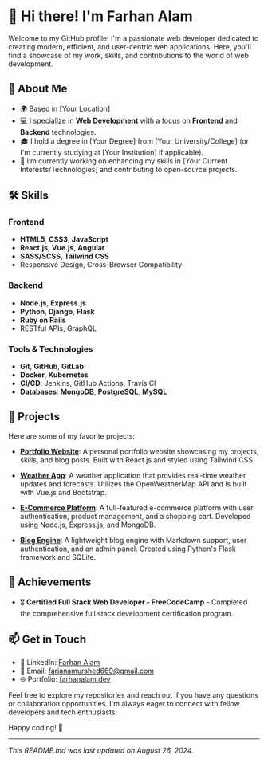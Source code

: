 # 👋 Hi there! I'm Farhan Alam

Welcome to my GitHub profile! I'm a passionate web developer dedicated to creating modern, efficient, and user-centric web applications. Here, you'll find a showcase of my work, skills, and contributions to the world of web development.

## 🚀 About Me

- 🌍 Based in [Your Location]
- 💻 I specialize in **Web Development** with a focus on **Frontend** and **Backend** technologies.
- 🎓 I hold a degree in [Your Degree] from [Your University/College] (or I'm currently studying at [Your Institution] if applicable).
- 🔭 I’m currently working on enhancing my skills in [Your Current Interests/Technologies] and contributing to open-source projects.

## 🛠️ Skills

### Frontend
- **HTML5**, **CSS3**, **JavaScript**
- **React.js**, **Vue.js**, **Angular**
- **SASS/SCSS**, **Tailwind CSS**
- Responsive Design, Cross-Browser Compatibility

### Backend
- **Node.js**, **Express.js**
- **Python**, **Django**, **Flask**
- **Ruby on Rails**
- RESTful APIs, GraphQL

### Tools & Technologies
- **Git**, **GitHub**, **GitLab**
- **Docker**, **Kubernetes**
- **CI/CD**: Jenkins, GitHub Actions, Travis CI
- **Databases**: **MongoDB**, **PostgreSQL**, **MySQL**

## 📂 Projects

Here are some of my favorite projects:

- **[Portfolio Website](https://github.com/yourusername/portfolio-website)**: A personal portfolio website showcasing my projects, skills, and blog posts. Built with React.js and styled using Tailwind CSS.

- **[Weather App](https://github.com/yourusername/weather-app)**: A weather application that provides real-time weather updates and forecasts. Utilizes the OpenWeatherMap API and is built with Vue.js and Bootstrap.

- **[E-Commerce Platform](https://github.com/yourusername/e-commerce-platform)**: A full-featured e-commerce platform with user authentication, product management, and a shopping cart. Developed using Node.js, Express.js, and MongoDB.

- **[Blog Engine](https://github.com/yourusername/blog-engine)**: A lightweight blog engine with Markdown support, user authentication, and an admin panel. Created using Python's Flask framework and SQLite.

## 🌟 Achievements

- 🎖️ **Certified Full Stack Web Developer - FreeCodeCamp** - Completed the comprehensive full stack development certification program.

## 📫 Get in Touch

- 💼 LinkedIn: [Farhan Alam](https://www.linkedin.com/in/yourprofile)
- 📧 Email: [farjanamurshed669@gmail.com](mailto:your.email@example.com)
- 🌐 Portfolio: [farhanalam.dev](https://yourportfolio.com)

Feel free to explore my repositories and reach out if you have any questions or collaboration opportunities. I'm always eager to connect with fellow developers and tech enthusiasts!

Happy coding! 🎉

---

*This README.md was last updated on August 26, 2024.*
